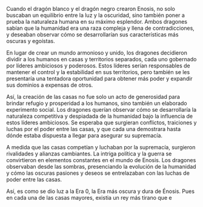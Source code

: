 Cuando el dragón blanco y el dragón negro crearon Enosis, no solo buscaban un equilibrio entre la luz y la oscuridad, sino también poner a prueba la naturaleza humana en su máximo esplendor. Ambos dragones sabían que la humanidad era una raza compleja y llena de contradicciones, y deseaban observar cómo se desarrollarían sus características más oscuras y egoístas.

En lugar de crear un mundo armonioso y unido, los dragones decidieron dividir a los humanos en casas y territorios separados, cada uno gobernado por líderes ambiciosos y poderosos. Estos líderes serían responsables de mantener el control y la estabilidad en sus territorios, pero también se les presentaría una tentadora oportunidad para obtener más poder y expandir sus dominios a expensas de otros.

Así, la creación de las casas no fue solo un acto de generosidad para brindar refugio y prosperidad a los humanos, sino también un elaborado experimento social. Los dragones querían observar cómo se desarrollaría la naturaleza competitiva y despiadada de la humanidad bajo la influencia de estos líderes ambiciosos. Se esperaba que surgieran conflictos, traiciones y luchas por el poder entre las casas, y que cada una demostrara hasta dónde estaba dispuesta a llegar para asegurar su supremacía.

A medida que las casas competían y luchaban por la supremacía, surgieron rivalidades y alianzas cambiantes. La intriga política y la guerra se convirtieron en elementos constantes en el mundo de Enosis. Los dragones observaban desde las sombras, presenciando la evolución de la humanidad y cómo las oscuras pasiones y deseos se entrelazaban con las luchas de poder entre las casas.

Así, es como se dio luz a la Era 0, la Era más oscura y dura de Énosis. Pues en cada una de las casas mayores, existia un rey más tirano que e
